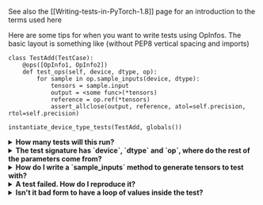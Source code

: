 See also the [[Writing-tests-in-PyTorch-1.8]] page for an introduction to the terms used here

Here are some tips for when you want to write tests using OpInfos. The basic layout is something like (without PEP8 vertical spacing and imports)

```
class TestAdd(TestCase):
    @ops([OpInfo1, OpInfo2])
    def test_ops(self, device, dtype, op):
        for sample in op.sample_inputs(device, dtype):
            tensors = sample.input
            output = <some func>(*tensors)
            reference = op.ref(*tensors)
            assert_allclose(output, reference, atol=self.precision, rtol=self.precision)

instantiate_device_type_tests(TestAdd, globals())
```
<details>
<summary><b>How many tests will this run?</b></summary>
The `ops` decorator will create a set of tests for each `device` and `OpInfo`.
The `OpInfo.dtype*` and `OpInfo.default_test_dtypes` will be combined with the `device`
to further generate test functions, each one will be called with a `device`, `dtype` and `op`.
</details>

<details>
<summary><b>The test signature has `device`, `dtype` and `op`, where do the rest of the parameters come from?</b></summary>
In order to generate tensors ([make_tensor](https://github.com/pytorch/pytorch/blob/61b074581ce1ccf0fb1bf4f1b73f4b99f93fa70c/torch/testing/_internal/common_utils.py#L1592) 
is a convenient way to do that) you need some kind of **domain** of values ((high, low), non-negative, ...)
and shapes, as well as optional parameters like `requires_grad` and `contiguous`. These all can be part of the
OpInfo which has *Info* about the *Op* under test. The `sample_inputs` function is a convenient interface to
encapsulate this knowledge.
</details>

<details>
<summary><b>How do I write a `sample_inputs` method to generate tensors to test with?<b></summary>
TBD, include examples
</details>

<details>
<summary><b>A test failed. How do I reproduce it?<b></summary>
TBD
</details>
<details>
<summary><b>Isn't it bad form to have a loop of values inside the test?</b></summary>
Practicality trumps perfection. The PyTorch CI for each PR is run on many platform variants.
So we end up spending about 30 minutes to build each of 17 different variants (that alone is
about 8 hours of CI build time, but not the subject of this answer), then about 11 full runs
of the tests at around 1 1/2 to 2 hours apiece - another 15 hours of total CI time. Much of this
runs in parallel but it is still a huge undertaking. So we prefer to have smaller, focused tests
that fail early. 
</details>